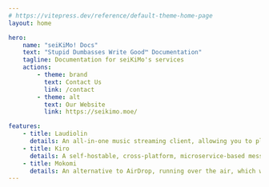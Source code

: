 ```yaml
---
# https://vitepress.dev/reference/default-theme-home-page
layout: home

hero:
    name: "seiKiMo! Docs"
    text: "Stupid Dumbasses Write Good™️ Documentation"
    tagline: Documentation for seiKiMo's services
    actions:
        - theme: brand
          text: Contact Us
          link: /contact
        - theme: alt
          text: Our Website
          link: https://seikimo.moe/

features:
    - title: Laudiolin
      details: An all-in-one music streaming client, allowing you to play songs from your servers!
    - title: Kiro
      details: A self-hostable, cross-platform, microservice-based messaging platform for all your friends!
    - title: Mokomi
      details: An alternative to AirDrop, running over the air, which works everywhere!
---
```

